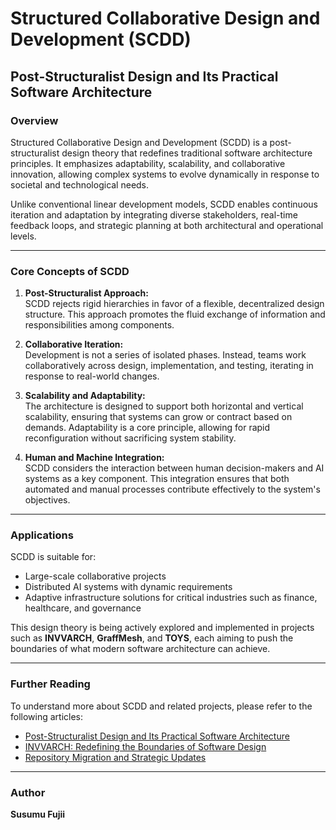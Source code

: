 # Structured Collaborative Design and Development (SCDD)

## Post-Structuralist Design and Its Practical Software Architecture

### **Overview**

Structured Collaborative Design and Development (SCDD) is a post-structuralist design theory that redefines traditional software architecture principles. It emphasizes adaptability, scalability, and collaborative innovation, allowing complex systems to evolve dynamically in response to societal and technological needs.

Unlike conventional linear development models, SCDD enables continuous iteration and adaptation by integrating diverse stakeholders, real-time feedback loops, and strategic planning at both architectural and operational levels.

---

### **Core Concepts of SCDD**

1. **Post-Structuralist Approach:**  
   SCDD rejects rigid hierarchies in favor of a flexible, decentralized design structure. This approach promotes the fluid exchange of information and responsibilities among components.

2. **Collaborative Iteration:**  
   Development is not a series of isolated phases. Instead, teams work collaboratively across design, implementation, and testing, iterating in response to real-world changes.

3. **Scalability and Adaptability:**  
   The architecture is designed to support both horizontal and vertical scalability, ensuring that systems can grow or contract based on demands. Adaptability is a core principle, allowing for rapid reconfiguration without sacrificing system stability.

4. **Human and Machine Integration:**  
   SCDD considers the interaction between human decision-makers and AI systems as a key component. This integration ensures that both automated and manual processes contribute effectively to the system's objectives.

---

### **Applications**

SCDD is suitable for:
- Large-scale collaborative projects
- Distributed AI systems with dynamic requirements
- Adaptive infrastructure solutions for critical industries such as finance, healthcare, and governance

This design theory is being actively explored and implemented in projects such as **INVVARCH**, **GraffMesh**, and **TOYS**, each aiming to push the boundaries of what modern software architecture can achieve.

---

### **Further Reading**

To understand more about SCDD and related projects, please refer to the following articles:
- [Post-Structuralist Design and Its Practical Software Architecture](https://medium.com/@sujii/post-structuralist-design-and-its-practical-software-architecture-9749d9373f63)
- [INVVARCH: Redefining the Boundaries of Software Design](https://medium.com/@sujii/invvarch-redefining-the-boundaries-of-software-design-and-collaboration-64a6e50df395)
- [Repository Migration and Strategic Updates](https://medium.com/@sujii/invvarc-entering-a-new-development-phase-with-strategic-repository-migration-fb02fc9329c2)

---

### **Author**

**Susumu Fujii**  
